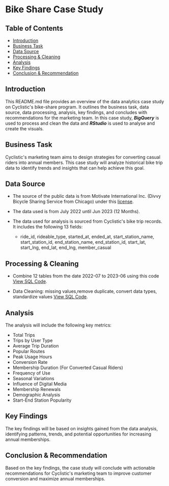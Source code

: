 # Bike Share Case Study

## Table of Contents
- [Introduction](#introduction)
- [Business Task](#business-task)
- [Data Source](#data-source)
- [Processing & Cleaning](#processing--cleaning)
- [Analysis](#analysis)
- [Key Findings](#key-findings)
- [Conclusion & Recommendation](#conclusion--recommendation)

## Introduction
This README.md file provides an overview of the data analytics case study on Cyclistic's bike-share program. It outlines the business task, data source, data processing, analysis, key findings, and concludes with recommendations for the marketing team. In this case study, ***BigQuery*** is used to process and clean the data and ***RStudio*** is used to analyse and create the visuals. 

## Business Task
Cyclistic's marketing team aims to design strategies for converting casual riders into annual members. This case study will analyze historical bike trip data to identify trends and insights that can help achieve this goal.

## Data Source
- The source of the public data is from Motivate International Inc. (Divvy Bicycle Sharing Service from Chicago) under this [license](https://ride.divvybikes.com/data-license-agreement).

- The data used is from July 2022 until Jun 2023 (12 Months).

- The data used for analysis is sourced from Cyclistic's bike trip records. It includes the following 13 fields:
  - ride_id, rideable_type, started_at, ended_at, start_station_name, start_station_id, end_station_name, end_station_id, start_lat, start_lng, end_lat, end_lng, member_casual

## Processing & Cleaning
- Combine 12 tables from the date 2022-07 to 2023-06 using this code  [View SQL Code](./combined_table.sql).

- Data Cleaning: missing values,remove duplicate, convert data types, standardize values [View SQL Code](./data_cleaning.sql).

## Analysis
The analysis will include the following key metrics:
- Total Trips
- Trips by User Type
- Average Trip Duration
- Popular Routes
- Peak Usage Hours
- Conversion Rate
- Membership Duration (For Converted Casual Riders)
- Frequency of Use
- Seasonal Variations
- Influence of Digital Media
- Membership Renewals
- Demographic Analysis
- Start-End Station Popularity

## Key Findings
The key findings will be based on insights gained from the data analysis, identifying patterns, trends, and potential opportunities for increasing annual memberships.

## Conclusion & Recommendation
Based on the key findings, the case study will conclude with actionable recommendations for Cyclistic's marketing team to improve customer conversion and maximize annual memberships.


